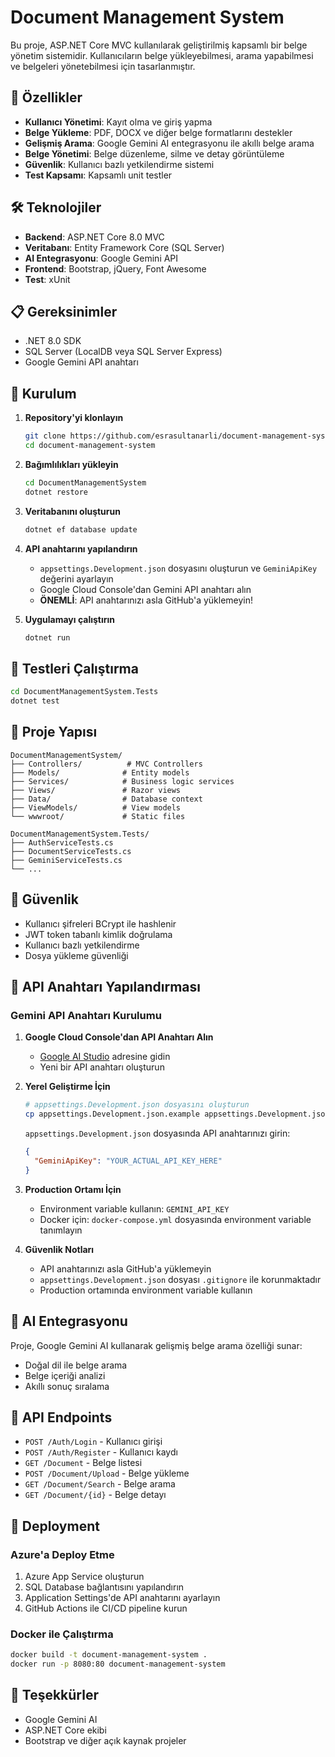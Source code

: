 # Document Management System

Bu proje, ASP.NET Core MVC kullanılarak geliştirilmiş kapsamlı bir belge yönetim sistemidir. Kullanıcıların belge yükleyebilmesi, arama yapabilmesi ve belgeleri yönetebilmesi için tasarlanmıştır.

## 🚀 Özellikler

- **Kullanıcı Yönetimi**: Kayıt olma ve giriş yapma
- **Belge Yükleme**: PDF, DOCX ve diğer belge formatlarını destekler
- **Gelişmiş Arama**: Google Gemini AI entegrasyonu ile akıllı belge arama
- **Belge Yönetimi**: Belge düzenleme, silme ve detay görüntüleme
- **Güvenlik**: Kullanıcı bazlı yetkilendirme sistemi
- **Test Kapsamı**: Kapsamlı unit testler

## 🛠️ Teknolojiler

- **Backend**: ASP.NET Core 8.0 MVC
- **Veritabanı**: Entity Framework Core (SQL Server)
- **AI Entegrasyonu**: Google Gemini API
- **Frontend**: Bootstrap, jQuery, Font Awesome
- **Test**: xUnit

## 📋 Gereksinimler

- .NET 8.0 SDK
- SQL Server (LocalDB veya SQL Server Express)
- Google Gemini API anahtarı

## 🔧 Kurulum

1. **Repository'yi klonlayın**

   ```bash
   git clone https://github.com/esrasultanarli/document-management-system.git
   cd document-management-system
   ```

2. **Bağımlılıkları yükleyin**

   ```bash
   cd DocumentManagementSystem
   dotnet restore
   ```

3. **Veritabanını oluşturun**

   ```bash
   dotnet ef database update
   ```

4. **API anahtarını yapılandırın**

   - `appsettings.Development.json` dosyasını oluşturun ve `GeminiApiKey` değerini ayarlayın
   - Google Cloud Console'dan Gemini API anahtarı alın
   - **ÖNEMLİ**: API anahtarınızı asla GitHub'a yüklemeyin!

5. **Uygulamayı çalıştırın**
   ```bash
   dotnet run
   ```

## 🧪 Testleri Çalıştırma

```bash
cd DocumentManagementSystem.Tests
dotnet test
```

## 📁 Proje Yapısı

```
DocumentManagementSystem/
├── Controllers/          # MVC Controllers
├── Models/              # Entity models
├── Services/            # Business logic services
├── Views/               # Razor views
├── Data/                # Database context
├── ViewModels/          # View models
└── wwwroot/             # Static files

DocumentManagementSystem.Tests/
├── AuthServiceTests.cs
├── DocumentServiceTests.cs
├── GeminiServiceTests.cs
└── ...
```

## 🔐 Güvenlik

- Kullanıcı şifreleri BCrypt ile hashlenir
- JWT token tabanlı kimlik doğrulama
- Kullanıcı bazlı yetkilendirme
- Dosya yükleme güvenliği

## 🔑 API Anahtarı Yapılandırması

### Gemini API Anahtarı Kurulumu

1. **Google Cloud Console'dan API Anahtarı Alın**

   - [Google AI Studio](https://makersuite.google.com/app/apikey) adresine gidin
   - Yeni bir API anahtarı oluşturun

2. **Yerel Geliştirme İçin**

   ```bash
   # appsettings.Development.json dosyasını oluşturun
   cp appsettings.Development.json.example appsettings.Development.json
   ```

   `appsettings.Development.json` dosyasında API anahtarınızı girin:

   ```json
   {
     "GeminiApiKey": "YOUR_ACTUAL_API_KEY_HERE"
   }
   ```

3. **Production Ortamı İçin**

   - Environment variable kullanın: `GEMINI_API_KEY`
   - Docker için: `docker-compose.yml` dosyasında environment variable tanımlayın

4. **Güvenlik Notları**
   - API anahtarınızı asla GitHub'a yüklemeyin
   - `appsettings.Development.json` dosyası `.gitignore` ile korunmaktadır
   - Production ortamında environment variable kullanın

## 🤖 AI Entegrasyonu

Proje, Google Gemini AI kullanarak gelişmiş belge arama özelliği sunar:

- Doğal dil ile belge arama
- Belge içeriği analizi
- Akıllı sonuç sıralama

## 📝 API Endpoints

- `POST /Auth/Login` - Kullanıcı girişi
- `POST /Auth/Register` - Kullanıcı kaydı
- `GET /Document` - Belge listesi
- `POST /Document/Upload` - Belge yükleme
- `GET /Document/Search` - Belge arama
- `GET /Document/{id}` - Belge detayı

## 🚀 Deployment

### Azure'a Deploy Etme

1. Azure App Service oluşturun
2. SQL Database bağlantısını yapılandırın
3. Application Settings'de API anahtarını ayarlayın
4. GitHub Actions ile CI/CD pipeline kurun

### Docker ile Çalıştırma

```bash
docker build -t document-management-system .
docker run -p 8080:80 document-management-system
```

## 🙏 Teşekkürler

- Google Gemini AI
- ASP.NET Core ekibi
- Bootstrap ve diğer açık kaynak projeler
